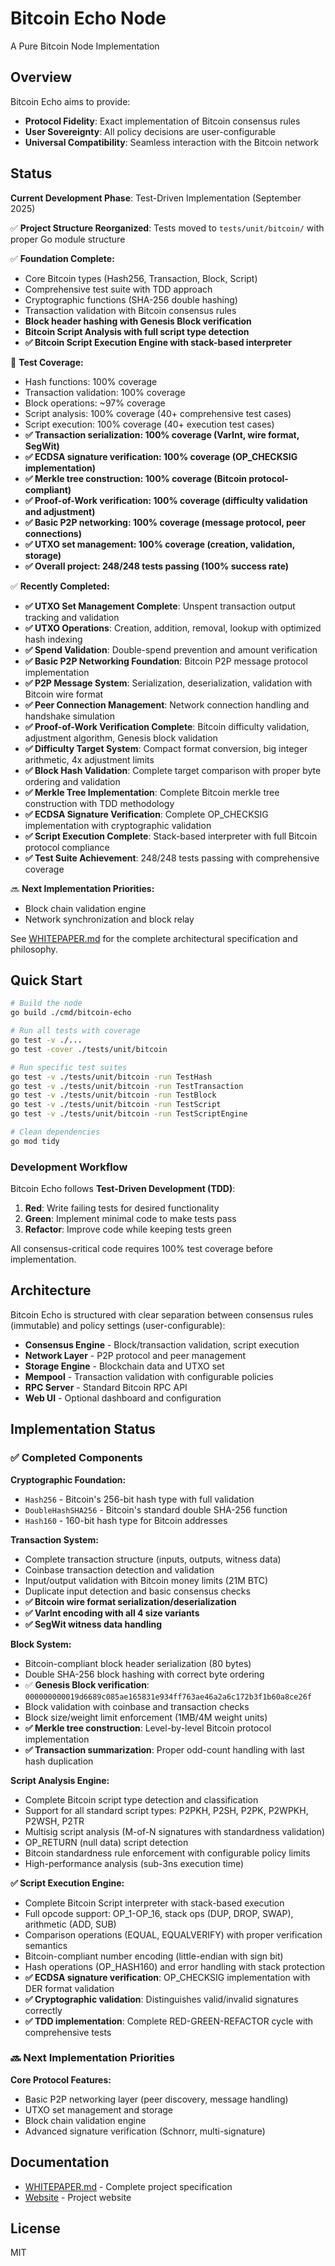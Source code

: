 # Bitcoin Echo Node

A Pure Bitcoin Node Implementation

## Overview

Bitcoin Echo aims to provide:
- **Protocol Fidelity**: Exact implementation of Bitcoin consensus rules
- **User Sovereignty**: All policy decisions are user-configurable
- **Universal Compatibility**: Seamless interaction with the Bitcoin network

## Status

**Current Development Phase**: Test-Driven Implementation (September 2025)

✅ **Project Structure Reorganized**: Tests moved to `tests/unit/bitcoin/` with proper Go module structure

✅ **Foundation Complete:**
- Core Bitcoin types (Hash256, Transaction, Block, Script)
- Comprehensive test suite with TDD approach
- Cryptographic functions (SHA-256 double hashing)
- Transaction validation with Bitcoin consensus rules
- **Block header hashing with Genesis Block verification**
- **Bitcoin Script Analysis with full script type detection**
- **✅ Bitcoin Script Execution Engine with stack-based interpreter**

🧪 **Test Coverage:**
- Hash functions: 100% coverage
- Transaction validation: 100% coverage
- Block operations: ~97% coverage
- Script analysis: 100% coverage (40+ comprehensive test cases)
- Script execution: 100% coverage (40+ execution test cases)
- **✅ Transaction serialization: 100% coverage (VarInt, wire format, SegWit)**
- **✅ ECDSA signature verification: 100% coverage (OP_CHECKSIG implementation)**
- **✅ Merkle tree construction: 100% coverage (Bitcoin protocol-compliant)**
- **✅ Proof-of-Work verification: 100% coverage (difficulty validation and adjustment)**
- **✅ Basic P2P networking: 100% coverage (message protocol, peer connections)**
- **✅ UTXO set management: 100% coverage (creation, validation, storage)**
- **✅ Overall project: 248/248 tests passing (100% success rate)**

✅ **Recently Completed:**
- **✅ UTXO Set Management Complete**: Unspent transaction output tracking and validation
- **✅ UTXO Operations**: Creation, addition, removal, lookup with optimized hash indexing
- **✅ Spend Validation**: Double-spend prevention and amount verification
- **✅ Basic P2P Networking Foundation**: Bitcoin P2P message protocol implementation
- **✅ P2P Message System**: Serialization, deserialization, validation with Bitcoin wire format
- **✅ Peer Connection Management**: Network connection handling and handshake simulation
- **✅ Proof-of-Work Verification Complete**: Bitcoin difficulty validation, adjustment algorithm, Genesis block validation
- **✅ Difficulty Target System**: Compact format conversion, big integer arithmetic, 4x adjustment limits
- **✅ Block Hash Validation**: Complete target comparison with proper byte ordering and validation
- **✅ Merkle Tree Implementation**: Complete Bitcoin merkle tree construction with TDD methodology
- **✅ ECDSA Signature Verification**: Complete OP_CHECKSIG implementation with cryptographic validation
- **✅ Script Execution Complete**: Stack-based interpreter with full Bitcoin protocol compliance
- **✅ Test Suite Achievement**: 248/248 tests passing with comprehensive coverage

🔜 **Next Implementation Priorities:**
- Block chain validation engine
- Network synchronization and block relay

See [WHITEPAPER.md](./WHITEPAPER.md) for the complete architectural specification and philosophy.

## Quick Start

```bash
# Build the node
go build ./cmd/bitcoin-echo

# Run all tests with coverage
go test -v ./...
go test -cover ./tests/unit/bitcoin

# Run specific test suites
go test -v ./tests/unit/bitcoin -run TestHash
go test -v ./tests/unit/bitcoin -run TestTransaction
go test -v ./tests/unit/bitcoin -run TestBlock
go test -v ./tests/unit/bitcoin -run TestScript
go test -v ./tests/unit/bitcoin -run TestScriptEngine

# Clean dependencies
go mod tidy
```

### Development Workflow

Bitcoin Echo follows **Test-Driven Development (TDD)**:

1. **Red**: Write failing tests for desired functionality
2. **Green**: Implement minimal code to make tests pass
3. **Refactor**: Improve code while keeping tests green

All consensus-critical code requires 100% test coverage before implementation.

## Architecture

Bitcoin Echo is structured with clear separation between consensus rules (immutable) and policy settings (user-configurable):

- **Consensus Engine** - Block/transaction validation, script execution
- **Network Layer** - P2P protocol and peer management
- **Storage Engine** - Blockchain data and UTXO set
- **Mempool** - Transaction validation with configurable policies
- **RPC Server** - Standard Bitcoin RPC API
- **Web UI** - Optional dashboard and configuration

## Implementation Status

### ✅ Completed Components

**Cryptographic Foundation:**
- `Hash256` - Bitcoin's 256-bit hash type with full validation
- `DoubleHashSHA256` - Bitcoin's standard double SHA-256 function
- `Hash160` - 160-bit hash type for Bitcoin addresses

**Transaction System:**
- Complete transaction structure (inputs, outputs, witness data)
- Coinbase transaction detection and validation
- Input/output validation with Bitcoin money limits (21M BTC)
- Duplicate input detection and basic consensus checks
- **✅ Bitcoin wire format serialization/deserialization**
- **✅ VarInt encoding with all 4 size variants**
- **✅ SegWit witness data handling**

**Block System:**
- Bitcoin-compliant block header serialization (80 bytes)
- Double SHA-256 block hashing with correct byte ordering
- ✅ **Genesis Block verification**: `000000000019d6689c085ae165831e934ff763ae46a2a6c172b3f1b60a8ce26f`
- Block validation with coinbase and transaction checks
- Block size/weight limit enforcement (1MB/4M weight units)
- **✅ Merkle tree construction**: Level-by-level Bitcoin protocol implementation
- **✅ Transaction summarization**: Proper odd-count handling with last hash duplication

**Script Analysis Engine:**
- Complete Bitcoin script type detection and classification
- Support for all standard script types: P2PKH, P2SH, P2PK, P2WPKH, P2WSH, P2TR
- Multisig script analysis (M-of-N signatures with standardness validation)
- OP_RETURN (null data) script detection
- Bitcoin standardness rule enforcement with configurable policy limits
- High-performance analysis (sub-3ns execution time)

**✅ Script Execution Engine:**
- Complete Bitcoin Script interpreter with stack-based execution
- Full opcode support: OP_1-OP_16, stack ops (DUP, DROP, SWAP), arithmetic (ADD, SUB)
- Comparison operations (EQUAL, EQUALVERIFY) with proper verification semantics
- Bitcoin-compliant number encoding (little-endian with sign bit)
- Hash operations (OP_HASH160) and error handling with stack protection
- **✅ ECDSA signature verification**: OP_CHECKSIG implementation with DER format validation
- **✅ Cryptographic validation**: Distinguishes valid/invalid signatures correctly
- **✅ TDD implementation**: Complete RED-GREEN-REFACTOR cycle with comprehensive tests

### 🔜 Next Implementation Priorities

**Core Protocol Features:**
- Basic P2P networking layer (peer discovery, message handling)
- UTXO set management and storage
- Block chain validation engine
- Advanced signature verification (Schnorr, multi-signature)

## Documentation

- [WHITEPAPER.md](./WHITEPAPER.md) - Complete project specification
- [Website](https://bitcoinecho.org) - Project website

## License

MIT